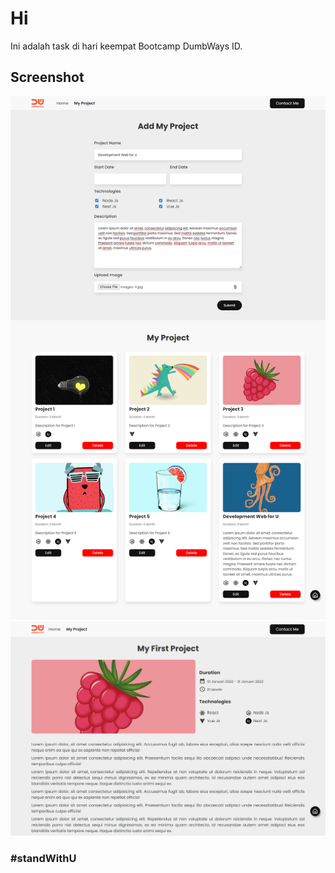 # Hi

Ini adalah task di hari keempat Bootcamp DumbWays ID.

## Screenshot

![Screenshot 1 tampilan project.](assets/img/screenshot1.png)
![Screenshot 2 tampilan project.](assets/img/screenshot2.png)

### #standWithU
